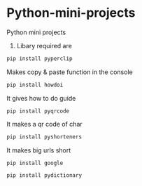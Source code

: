 # Python-mini-projects
  Python mini projects

1. Libary required are

```python
pip install pyperclip

```
Makes copy & paste function in the console 
```python 
pip install howdoi
```
It gives how to do guide
```pyhton
pip install pyqrcode
```
It makes a qr code of char
```python
pip install pyshorteners
```
It makes big urls short
```python
pip install google
```
```python
pip install pydictionary 
```
